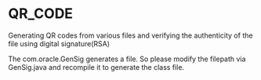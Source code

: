 
# QR_CODE
Generating QR codes from various files and verifying the authenticity of the file using digital signature(RSA)

The com.oracle.GenSig generates a file. So please modify the filepath via GenSig.java and recompile it to generate the class file.
